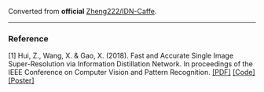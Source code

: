 Converted from **official** [Zheng222/IDN-Caffe](https://github.com/Zheng222/IDN-Caffe/tree/2bcc23e4f66684cb7e1fbb3ceb4a957f830b83e6).

---

### Reference
[1] Hui, Z., Wang, X. & Gao, X. (2018). Fast and Accurate Single Image Super-Resolution via Information Distillation Network. In proceedings of the IEEE Conference on Computer Vision and Pattern Recognition. [[PDF]](http://openaccess.thecvf.com/content_cvpr_2018/papers/Hui_Fast_and_Accurate_CVPR_2018_paper.pdf) [[Code]](https://github.com/Zheng222/IDN-Caffe) [[Poster]](https://github.com/Zheng222/IDN-Caffe/blob/2bcc23e4f66684cb7e1fbb3ceb4a957f830b83e6/files/cvpr18_poster.pdf)
